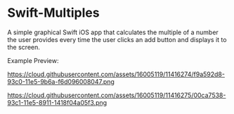 # Swift-Multiples
A simple graphical Swift iOS app that calculates the multiple of a number the user provides every time the user clicks an add button and displays it to the screen.

Example Preview:

https://cloud.githubusercontent.com/assets/16005119/11416274/f9a592d8-93c0-11e5-9b6a-f6d096008047.png

https://cloud.githubusercontent.com/assets/16005119/11416275/00ca7538-93c1-11e5-8911-1418f04a05f3.png
